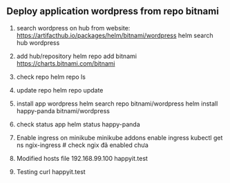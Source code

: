 ## Deploy application wordpress from repo bitnami
1. search wordpress on hub
from website: https://artifacthub.io/packages/helm/bitnami/wordpress
helm search hub wordpress

2. add hub/repository
helm repo add bitnami https://charts.bitnami.com/bitnami

3. check repo
helm repo ls

4. update repo
helm repo update

5. install app wordpress
helm search repo bitnami/wordpress
helm install happy-panda bitnami/wordpress

6. check status app
helm status happy-panda

7. Enable ingress on minikube
minikube addons enable ingress
kubectl get ns ngix-ingress # check ngix đã enabled chưa

8. Modified hosts file
192.168.99.100 happyit.test

9. Testing
curl happyit.test